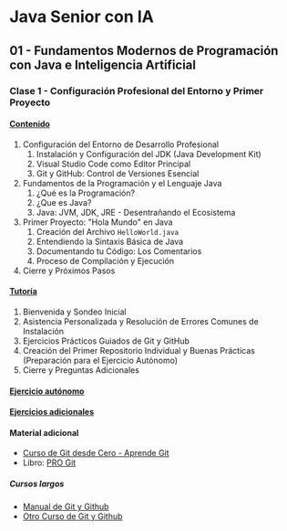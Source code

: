 # Java Senior con IA

## 01 - Fundamentos Modernos de Programación con Java e Inteligencia Artificial

### Clase 1 - Configuración Profesional del Entorno y Primer Proyecto

#### [Contenido](1-contenido.md)

1. Configuración del Entorno de Desarrollo Profesional
    1. Instalación y Configuración del JDK (Java Development Kit)
    2. Visual Studio Code como Editor Principal
    3. Git y GitHub: Control de Versiones Esencial
2. Fundamentos de la Programación y el Lenguaje Java
    1. ¿Qué es la Programación?
    2. ¿Que es Java?
    3. Java: JVM, JDK, JRE - Desentrañando el Ecosistema
3. Primer Proyecto: "Hola Mundo" en Java
    1. Creación del Archivo `HelloWorld.java`
    2. Entendiendo la Sintaxis Básica de Java
    3. Documentando tu Código: Los Comentarios
    4. Proceso de Compilación y Ejecución
4. Cierre y Próximos Pasos

#### [Tutoría](2-tutoria.md)

1. Bienvenida y Sondeo Inicial
2. Asistencia Personalizada y Resolución de Errores Comunes de Instalación
3. Ejercicios Prácticos Guiados de Git y GitHub
4. Creación del Primer Repositorio Individual y Buenas Prácticas (Preparación para el Ejercicio Autónomo)
5. Cierre y Preguntas Adicionales

#### [Ejercicio autónomo](3-ejercicio.md)

#### [Ejercicios adicionales](4-ejercicios_adicionales.md)

#### Material adicional

- [Curso de Git desde Cero - Aprende Git](https://youtu.be/h2ZzlNVl-nI)
- Libro: [PRO Git](assets/progit_es.pdf)

##### Cursos largos

- [Manual de Git y Github](https://youtu.be/j8CSUPIB8mA?list=PLvimn1Ins-43-1sXQmGZPWLjNjPyGNi0R)
- [Otro Curso de Git y Github](https://youtu.be/ANF1X42_ae4?list=PLU8oAlHdN5BlyaPFiNQcV0xDqy0eR35aU)
